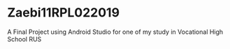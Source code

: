 # Zaebi11RPL022019

A Final Project using Android Studio for one of my study in Vocational High School RUS
